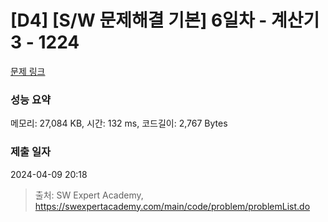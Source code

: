 # [D4] [S/W 문제해결 기본] 6일차 - 계산기3 - 1224 

[문제 링크](https://swexpertacademy.com/main/code/problem/problemDetail.do?contestProbId=AV14tDX6AFgCFAYD) 

### 성능 요약

메모리: 27,084 KB, 시간: 132 ms, 코드길이: 2,767 Bytes

### 제출 일자

2024-04-09 20:18



> 출처: SW Expert Academy, https://swexpertacademy.com/main/code/problem/problemList.do
